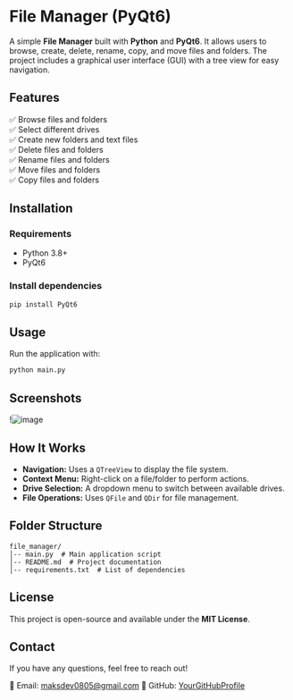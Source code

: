 # File Manager (PyQt6)

A simple **File Manager** built with **Python** and **PyQt6**. It allows users to browse, create, delete, rename, copy, and move files and folders. The project includes a graphical user interface (GUI) with a tree view for easy navigation.

## Features
✅ Browse files and folders  
✅ Select different drives  
✅ Create new folders and text files  
✅ Delete files and folders  
✅ Rename files and folders  
✅ Move files and folders  
✅ Copy files and folders  

## Installation
### Requirements
- Python 3.8+
- PyQt6

### Install dependencies
```sh
pip install PyQt6
```

## Usage
Run the application with:
```sh
python main.py
```

## Screenshots
!![image](https://github.com/user-attachments/assets/707b5f4a-7dbd-4d05-8788-aad556256d4d)


## How It Works
- **Navigation:** Uses a `QTreeView` to display the file system.  
- **Context Menu:** Right-click on a file/folder to perform actions.  
- **Drive Selection:** A dropdown menu to switch between available drives.  
- **File Operations:** Uses `QFile` and `QDir` for file management.  

## Folder Structure
```
file_manager/
│-- main.py  # Main application script
│-- README.md  # Project documentation
│-- requirements.txt  # List of dependencies
```

## License
This project is open-source and available under the **MIT License**.

## Contact
If you have any questions, feel free to reach out!  

📩 Email: maksdev0805@gmail.com 
🔗 GitHub: [YourGitHubProfile](https://github.com/TupaKeks)

